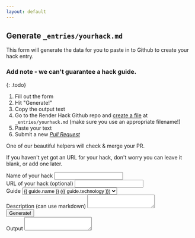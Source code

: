 ```yaml
---
layout: default
---
```


## Generate `_entries/yourhack.md`

This form will generate the data for you to paste in to Github to create your hack entry.

### Add note - we can't guarantee a hack guide.
{: .todo}

1. Fill out the form
2. Hit "Generate!"
3. Copy the output text
4. Go to the Render Hack Github repo and [create a file](https://github.com/jsoxford/hack/new/master/_entries/new?filename=yourhack.md) at `_entries/yourhack.md` (make sure you use an appropriate filename!)
5. Paste your text
6. Submit a new [_Pull Request_](https://github.com/jsoxford/hack/compare?expand=1)

One of our beautiful helpers will check & merge your PR.

If you haven't yet got an URL for your hack, don't worry you can leave it blank, or add one later.


<form id="form">
  <div class="field">
    <label for="name">Name of your hack</label>
    <input type="text" name="name" id="name">
  </div>
  <div class="field">
    <label for="url">URL of your hack (optional)</label>
    <input type="text" name="url" id="url">
  </div>
  <div class="field">
    <label for="guide">Guide</label>
    <select name="guide" id="guide">
      {% for guide in site.data.guides %}
        <option value="{{ guide.index }}">{{ guide.name }} ({{ guide.technology }})</option>
      {% endfor %}
    </select>
  </div>
  <div class="field">
    <label for="description">Description (can use markdown)</label>
    <textarea name="description" id="description"></textarea>
  </div>
  <button id="submit">Generate!</button>
  <div class="field">
    <label for="output">Output</label>
    <textarea id="output" onclick="this.focus();this.select()" readonly="readonly"></textarea>
  </div>
</form>


<script>
  (function () {
    'use strict';

    document.getElementById('form').addEventListener('submit', function (e) {
      e.preventDefault();
    });

    const fields = ['name', 'url', 'guide', 'description']
    let values = {
      name: '',
      url: '',
      guide: '',
      description: ''
    };

    document.getElementById('submit').addEventListener('click', function (e) {
      let existing_button = document.querySelector('.btn-load');
      if (existing_button) {
        existing_button.parentNode.removeChild(existing_button);
      }
      fields.forEach(function (field) {
        values[field] = document.getElementById(field).value
      });

      let ov =
`---
name: "${values.name}"
url: "${values.url}"
guide: ${values.guide}
---
${values.description}
`
      ;
      let output_element = document.getElementById('output');
      output_element.innerText = ov;
      let qlink = `https://github.com/jsoxford/hack/new/master/_entries/new?filename=yourhack.md&value=${encodeURIComponent(ov)}`;
      let qtext = "Load this on Github";
      output_element.outerHTML += `<a class="btn btn-load" target="_blank"href="${qlink}">${qtext}</a>`;
    });


  }());
</script>
